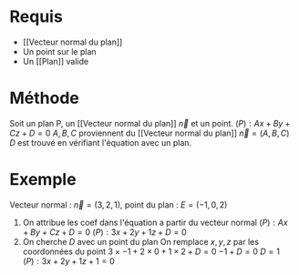# Requis 
- [[Vecteur normal du plan]]
- Un point sur le plan
- Un [[Plan]] valide

# Méthode
Soit un plan P, un [[Vecteur normal du plan]] $\vec{n}$ et un point.
$(P) : Ax + By + Cz + D = 0$
$A,B,C$ proviennent du [[Vecteur normal du plan]] $\vec{n} = (A,B,C)$
$D$ est trouvé en vérifiant l'équation avec un plan.

# Exemple
Vecteur normal : $\vec{n} = (3,2,1)$, point du plan : $E = (-1,0,2)$
1. On attribue les coef dans l'équation a partir du vecteur normal
$(P) : Ax + By + Cz + D = 0$
$(P) : 3x + 2y + 1z + D = 0$
2. On cherche $D$ avec un point du plan
On remplace $x,y,z$ par les coordonnées du point
$3\times-1 + 2\times 0 + 1\times 2 + D = 0$
$-1 + D = 0$
$D = 1$
$(P) : 3x + 2y + 1z + 1 = 0$


